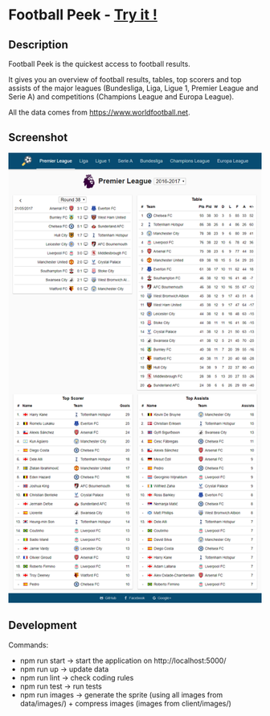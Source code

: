 # Football Peek - <a href="https://footballpeek.com/">Try it !</a>

## Description

Football Peek is the quickest access to football results.

It gives you an overview of football results, tables, top scorers and top assists of the major leagues (Bundesliga, Liga, Ligue 1, Premier League and Serie A) and competitions (Champions League and Europa League).

All the data comes from https://www.worldfootball.net.

## Screenshot

![alt tag](https://raw.githubusercontent.com/Softcadbury/EPortfolio/master/EPortfolio/Content/Images/preview/football-peek.png)

## Development

Commands:

- npm run start -> start the application on http://localhost:5000/
- npm run up -> update data
- npm run lint -> check coding rules
- npm run test -> run tests
- npm run images -> generate the sprite (using all images from data/images/) + compress images (images from client/images/)
